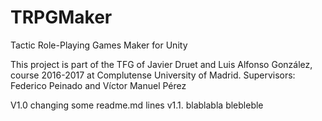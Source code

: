 # TRPGMaker
Tactic Role-Playing Games Maker for Unity

This project is part of the TFG of Javier Druet and Luis Alfonso González, course 2016-2017 at Complutense University of Madrid.
Supervisors: Federico Peinado and Víctor Manuel Pérez

V1.0 changing some readme.md lines
v1.1. blablabla blebleble